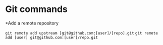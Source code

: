 # Git commands

*Add a remote repository

`git remote add upstream [git@github.com:[user]/[repo].git`
`git remote add [user] git@github.com:[user]/repo.git`
